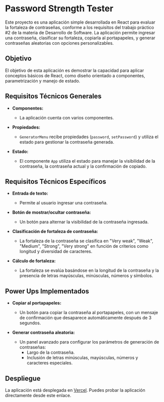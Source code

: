# Password Strength Tester

Este proyecto es una aplicación simple desarrollada en React para evaluar la fortaleza de contraseñas, conforme a los requisitos del trabajo práctico #2 de la materia de Desarrollo de Software. La aplicación permite ingresar una contraseña, clasificar su fortaleza, copiarla al portapapeles, y generar contraseñas aleatorias con opciones personalizables.

## Objetivo

El objetivo de esta aplicación es demostrar la capacidad para aplicar conceptos básicos de React, como diseño orientado a componentes, parametrización y manejo de estado. 

## Requisitos Técnicos Generales

- **Componentes:**
  - La aplicación cuenta con varios componentes.
  
- **Propiedades:**
  - `GeneratorMenu` recibe propiedades (`password`, `setPassword`) y utiliza el estado para gestionar la contraseña generada.

- **Estado:**
  - El componente `App` utiliza el estado para manejar la visibilidad de la contraseña, la contraseña actual y la confirmación de copiado.

## Requisitos Técnicos Específicos

- **Entrada de texto:**
  - Permite al usuario ingresar una contraseña.

- **Botón de mostrar/ocultar contraseña:**
  - Un botón para alternar la visibilidad de la contraseña ingresada.

- **Clasificación de fortaleza de contraseña:**
  - La fortaleza de la contraseña se clasifica en "Very weak", "Weak", "Medium", "Strong", "Very strong" en función de criterios como longitud y diversidad de caracteres.

- **Cálculo de fortaleza:**
  - La fortaleza se evalúa basándose en la longitud de la contraseña y la presencia de letras mayúsculas, minúsculas, números y símbolos.

## Power Ups Implementados

- **Copiar al portapapeles:**
  - Un botón para copiar la contraseña al portapapeles, con un mensaje de confirmación que desaparece automáticamente después de 3 segundos.

- **Generar contraseña aleatoria:**
  - Un panel avanzado para configurar los parámetros de generación de contraseñas:
    - Largo de la contraseña.
    - Inclusión de letras minúsculas, mayúsculas, números y caracteres especiales.

## Despliegue

La aplicación está desplegada en [Vercel](https://password-strength-ruby.vercel.app/). Puedes probar la aplicación directamente desde este enlace.
